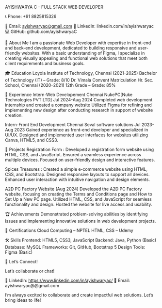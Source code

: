 AYISHWARYA C  - FULL STACK WEB DEVELOPER

📞 Phone: +91 8825815326


📧 Email: ayishwaryac@gmail.com
🔗 LinkedIn: linkedin.com/in/ayishwaryac
💻 GitHub: github.com/ayishwaryaC

🌟 About Me
I am a passionate Web Developer with expertise in front-end and back-end development, dedicated to building responsive and user-friendly websites. With a basic understanding of Figma, I specialize in creating visually appealing and functional web solutions that meet both client requirements and business goals.

🎓 Education
Loyola Institute of Technology, Chennai (2021–2025) Bachelor of Technology (IT) – Grade: 8/10
Dr. Vimala Convent Matriculation Hr. Sec. School, Chennai (2020–2021)  12th Grade – Grade: 85%


💼 Experience
Intern-Web Developement	              Chennai
NukePC[Nuke Technologies PVT LTD]     Jul 2024-Aug 2024 
       Completed web development internship and created a company website
       Utilized Figma for refining and implementing new design after conducting research in support of website creation.

       
Intern-Front End Development	        Chennai
Seval software solutions	            Jul 2023-Aug 2023
      Gained experience as front-end developer and specialized in UI/UX.
      Designed and implemented user interfaces for websites utilizing Canva, HTML5, and CSS3.


🚀 Projects
Registration Form :
     Developed a registration form website using HTML, CSS, and JavaScript.
     Ensured a seamless experience across multiple devices.
     Focused on user-friendly design and interactive features.

Spices Treasures :
    Created a simple e-commerce website using HTML, CSS, and Bootstrap.
    Designed responsive layouts to support all devices.
    Enhanced user interaction with intuitive navigation and design elements.

A2D PC Factory Website (Aug 2024)
    Developed the A2D PC Factory website, focusing on creating the Terms and Conditions page and How to Set Up a New PC page.
    Utilized HTML, CSS, and JavaScript for seamless functionality and design.
    Hosted the website for live access and usability.

🏆 Achievements
    Demonstrated problem-solving abilities by identifying issues and implementing innovative solutions in web development projects.

📜 Certifications
    Cloud Computing – NPTEL
    HTML, CSS – Udemy

🛠 Skills
    Frontend: HTML5, CSS3, JavaScript
    Backend: Java, Python (Basic)
    Database: MySQL
    Frameworks: Git, GitHub, Bootstrap 5
    Design Tools: Figma (Basic)

📩 Let’s Connect!

Let’s collaborate or chat!

💼 LinkedIn: https://www.linkedin.com/in/ayishwaryac/ 
📧 Email: ayishwaryac@@gmail.com

I’m always excited to collaborate and create impactful web solutions. Let’s bring ideas to life!

